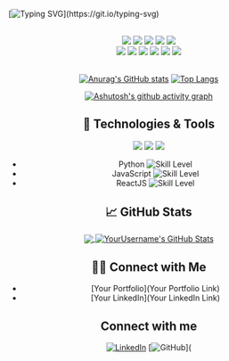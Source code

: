 [![Typing SVG](https://readme-typing-svg.demolab.com?font=Alkatra&weight=500&size=45&duration=3000&pause=3&color=6994CDEE&center=true&multiline=true&width=1000&height=120&lines=Hi+there!+I'm+Jongwan.;Nice+to+meet+you!)](https://git.io/typing-svg)
<div align="center"> 
 <br/>
  
<img src="https://img.shields.io/badge/JAVA-007396?style=for-the-badge&logo=Java&logoColor=white">
<img src="https://img.shields.io/badge/JavaScript-F7DF1E?style=for-the-badge&logo=JavaScript&logoColor=white">
<img src="https://img.shields.io/badge/Spring-6DB33F?style=for-the-badge&logo=Spring&logoColor=white">
<img src="https://img.shields.io/badge/HTML5-E34F26?style=for-the-badge&logo=HTML5&logoColor=white">
<img src="https://img.shields.io/badge/CSS3-1572B6?style=for-the-badge&logo=CSS3&logoColor=white"> <br>
<img src="https://img.shields.io/badge/MySQL-4479A1?style=for-the-badge&logo=MySQL&logoColor=white">
<img src="https://img.shields.io/badge/Oracle-F80000?style=for-the-badge&logo=Oracle&logoColor=white"> 
<img src="https://img.shields.io/badge/aws-232F3E?style=for-the-badge&logo=Amazon aws&logoColor=white">
<img src="https://img.shields.io/badge/Eclipse-2C2255?style=for-the-badge&logo=Eclipse%20IDE&logoColor=white">
<img src="https://img.shields.io/badge/github-181717?style=for-the-badge&logo=github&logoColor=white">
<img src="https://img.shields.io/badge/VSCode-007ACC?style=for-the-badge&logo=VisualStudioCode&logoColor=white">
 
   <br/>
 
<br/>
 
[![Anurag's GitHub stats](https://github-readme-stats.vercel.app/api?username=figurekim317&show_icons=true&theme=tokyonight)](https://github.com/anuraghazra/github-readme-stats) [![Top Langs](https://github-readme-stats.vercel.app/api/top-langs/?username=figurekim317&layout=compact&theme=tokyonight)](https://github.com/anuraghazra/github-readme-stats)
 
[![Ashutosh's github activity graph](https://github-readme-activity-graph.cyclic.app/graph?username=figurekim317&theme=tokyo-night)](https://github.com/ashutosh00710/github-readme-activity-graph)

## 🔧 Technologies & Tools
![](https://img.shields.io/badge/OS-Linux-informational?style=flat&logo=linux&logoColor=white&color=2bbc8a)
![](https://img.shields.io/badge/Editor-VS_Code-informational?style=flat&logo=visual-studio-code&logoColor=white&color=2bbc8a)
![](https://img.shields.io/badge/Code-JavaScript-informational?style=flat&logo=javascript&logoColor=white&color=2bbc8a)
- Python ![Skill Level](https://img.shields.io/badge/Skill-Intermediate-blue)
- JavaScript ![Skill Level](https://img.shields.io/badge/Skill-Advanced-green)
- ReactJS ![Skill Level](https://img.shields.io/badge/Skill-Intermediate-blue)

 
## &#x1f4c8; GitHub Stats
<a href="https://github.com/YourUsername/YourUsername">
  <img align="center" src="https://github-readme-stats.vercel.app/api/top-langs/?username=YourUsername&hide=html,css&theme=radical" />
</a>
<a href="https://github.com/YourUsername/YourUsername">
  <img align="center" src="https://github-readme-stats.vercel.app/api?username=YourUsername&show_icons=true&theme=radical&line_height=27" alt="YourUsername's GitHub Stats" />
</a>
 
 ## 🤝🏻 Connect with Me
- [Your Portfolio](Your Portfolio Link)
- [Your LinkedIn](Your LinkedIn Link)
 ## Connect with me
[![LinkedIn](https://img.shields.io/badge/LinkedIn--_.svg?style=social&logo=linkedin)](https://www.linkedin.com/in/johndoe/)
[![GitHub](https://img.shields.io/badge/GitHub--_.svg?style=social&logo=github)](
 
</div>
